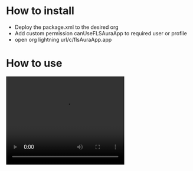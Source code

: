 # How to install 

* Deploy the package.xml to the desired org
* Add custom permission canUseFLSAuraApp to required user or profile
* open org lightning url/c/flsAuraApp.app


# How to use 
<video width="320" height="240" controls>
  <source src="/assets/flsTool.webm" type="video/webm">
</video>